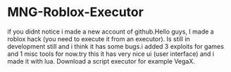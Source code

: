# MNG-Roblox-Executor
if you didnt notice i made a new account of github.Hello guys, I made a roblox hack (you need to execute it from an executor). Is still in development still and i think it has some bugs.i added 3 exploits for games and 1 misc tools for now.try this it has very nice ui (user interface) and i made it with lua. Download a script executor for example VegaX.
